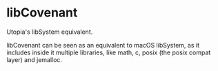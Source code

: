 # libCovenant

Utopia's libSystem equivalent.

libCovenant can be seen as an equivalent to macOS libSystem, as it includes inside it multiple libraries, like math, c, posix (the posix compat layer) and jemalloc.